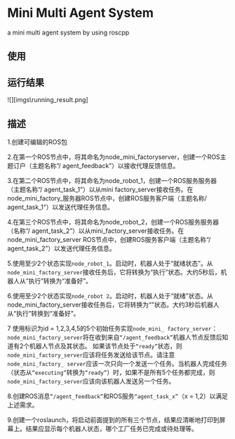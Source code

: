 # Mini Multi Agent System

a mini multi agent system by using roscpp

## 使用



## 运行结果

![][imgs\running_result.png]


## 描述

 1.创建可编辑的ROS包



 2.在第一个ROS节点中，将其命名为node_mini_factoryserver，创建一个ROS主题订户（主题名称“/ agent_feedback”）以接收代理反馈信息。 



 3.在第二个ROS节点中，将其命名为node_robot_1，创建一个ROS服务服务器（主题名称“/ agent_task_1”）以从mini factory_server接收任务。在node_mini_factory_服务器ROS节点中，创建ROS服务客户端（主题名称/ agent_task_1“）以发送代理任务信息。



4.在第三个ROS节点中，将其命名为node_robot_2，创建一个ROS服务服务器（名称“/ agent_task_2”）以从mini_factory_server接收任务。在node_mini_factory_server ROS节点中，创建ROS服务客户端（主题名称“/ agent_task_2”）以发送代理任务信息。



 5.使用至少2个状态实现`node_robot_1`。启动时，机器人处于“就绪状态”。从`node_mini_factory_server`接收任务后，它将转换为“执行”状态。大约5秒后，机器人从“执行”转换为“准备好”。



 6.使用至少2个状态实现`node_robot 2`。启动时，机器人处于“就绪”状态。从node_mini_factory_server接收任务后，它将转换为“”状态。大约3秒后机器人从“执行”转换到“准备好”。 



7  使用标识为id = 1,2,3,4,5的5个初始任务实现`node_mini_ factory_server`：`node_mini_factory_server`将在收到来自`“/agent_feedback”`机器人节点反馈后知道有2个机器人节点及其状态。
 如果该节点处于`“ready”`状态，则`node_mini_factory_server`应该将任务发送给该节点。请注意`
node_mini_factory_ server`应该一次只向一个发送一个任务。当机器人完成任务（状态从`“executing”`转换为`“ready”`）时，如果不是所有5个任务都完成，则`node_mini_factory_server`应该向该机器人发送另一个任务。 



 8.创建ROS消息`“/agent_feedback”`和ROS服务`“agent_task_x”`（x = 1,2）以满足上述需求。



 9.创建一个roslaunch，将启动前面提到的所有三个节点，结果应清晰地打印到屏幕上。结果应显示每个机器人状态，哪个工厂任务已完成或待处理等。
